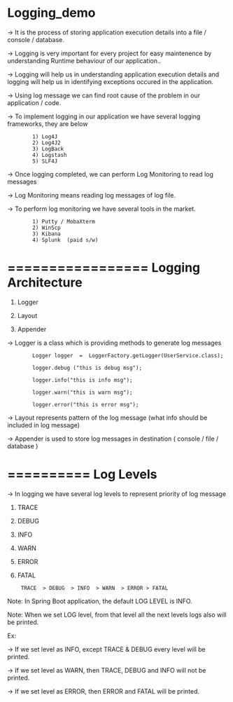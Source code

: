 # Logging_demo

-> It is the process of storing application execution details into a file / console / database.

-> Logging is very important for every project for easy maintenence by understanding Runtime behaviour of our application..

-> Logging will help us in understanding application execution details and logging will help us in identifying exceptions occured in the application.

-> Using log message we can find root cause of the problem in our application / code.

-> To implement logging in our application we have several logging frameworks, they are below

			1) Log4J
			2) Log4J2
			3) LogBack
			4) Logstash
			5) SLF4J

-> Once logging completed, we can perform Log Monitoring to read log messages

-> Log Monitoring means reading log messages of log file.

-> To perform log monitoring we have several tools in the market.

			1) Putty / MobaXterm
			2) WinScp
			3) Kibana
			4) Splunk  (paid s/w)


=================
Logging Architecture
==================

1) Logger

2) Layout

3) Appender


-> Logger is a class which is providing methods to generate log messages

			Logger logger  =  LoggerFactory.getLogger(UserService.class);
			
			logger.debug ("this is debug msg");

			logger.info("this is info msg");
		
			logger.warn("this is warn msg");

			logger.error("this is error msg");

-> Layout represents pattern of the log message (what info should be included in log message)

-> Appender is used to store log messages in destination ( console / file / database )


==========
Log Levels
===========

-> In logging we have several log levels to represent priority of log message

1) TRACE
2) DEBUG
3) INFO
4) WARN
5) ERROR
6) FATAL

		TRACE  > DEBUG  > INFO  > WARN  > ERROR > FATAL

Note: In Spring Boot application, the default LOG LEVEL  is INFO.

Note: When we set LOG level, from that level all the next levels logs also will be printed.


Ex:

-> If we set level as INFO, except TRACE & DEBUG every level will be printed.

-> If we set level as WARN, then TRACE, DEBUG and INFO will not be printed.

-> If we set level as ERROR, then ERROR and FATAL will be printed.
